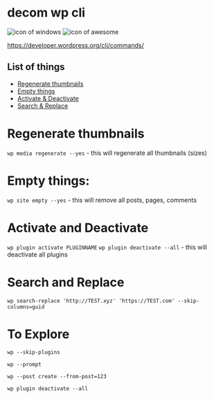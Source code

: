 decom wp cli
===================
![icon of windows](https://raw.githubusercontent.com/apsolut/dotwindows/master/assets/images/icons/icon-decom-windows-02.png)
![icon of awesome](https://raw.githubusercontent.com/apsolut/dotwindows/master/assets/images/icons/icon-decom-awesome.png)


https://developer.wordpress.org/cli/commands/

## List of things

- [Regenerate thumbnails](#regenerate-thumbnails)
- [Empty things](#empty-things)
- [Activate & Deactivate](#activate-and-deactivate)
- [Search & Replace](#search-and-replace)



# Regenerate thumbnails
```wp media regenerate --yes``` - this will regenerate all thumbnails (sizes)

# Empty things:
```wp site empty --yes``` - this will remove all posts, pages, comments

# Activate and Deactivate
```wp plugin activate PLUGINNAME```
```wp plugin deactivate --all``` - this will deactivate all plugins


# Search and Replace 


```wp search-replace 'http://TEST.xyz' 'https://TEST.com' --skip-columns=guid```

# To Explore
```wp --skip-plugins```

```wp --prompt```

```wp --post create --from-post=123```

```wp plugin deactivate --all```
